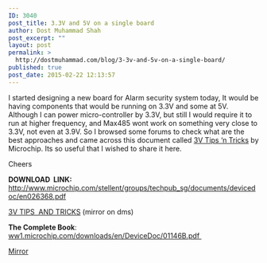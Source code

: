 ```yaml
---
ID: 3040
post_title: 3.3V and 5V on a single board
author: Dost Muhammad Shah
post_excerpt: ""
layout: post
permalink: >
  http://dostmuhammad.com/blog/3-3v-and-5v-on-a-single-board/
published: true
post_date: 2015-02-22 12:13:57
---
```

I started designing a new board for Alarm security system today, It would be having components that would be running on 3.3V and some at 5V. Although I can power micro-controller by 3.3V, but still I would require it to run at higher frequency, and Max485 wont work on something very close to 3.3V, not even at 3.9V. So I browsed some forums to check what are the best approaches and came across this document called <a href="http://www.microchip.com/stellent/groups/techpub_sg/documents/devicedoc/en026368.pdf">3V Tips ‘n Tricks</a> by Microchip. Its so useful that I wished to share it here.

Cheers

<strong>DOWNLOAD  LINK:
</strong><a href="http://www.microchip.com/stellent/groups/techpub_sg/documents/devicedoc/en026368.pdf">http://www.microchip.com/stellent/groups/techpub_sg/documents/devicedoc/en026368.pdf</a>

<a href="http://dostmuhammad.com/wp-content/uploads/en026368.pdf">3V TIPS  AND TRICKS</a> (mirror on dms)

<strong>The Complete Book</strong>:
<a href="http://ww1.microchip.com/downloads/en/DeviceDoc/01146B.pdf">ww1.microchip.com/downloads/en/DeviceDoc/01146B.pdf </a>

<a href="https://drive.google.com/file/d/0B1qNh38PvzYPRmFHSVZsbmZ6S0E/view?usp=sharing">Mirror</a>